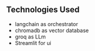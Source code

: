 ## Technologies Used
- langchain as orchestrator
- chromadb as vector database
- groq as LLm
- Streamlit for ui
